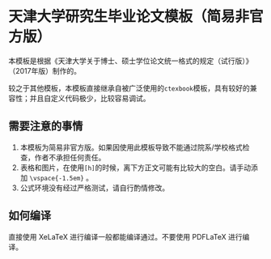 # 天津大学研究生毕业论文模板（简易非官方版）

本模板是根据《天津大学关于博士、硕士学位论文统一格式的规定（试行版）》（2017年版）制作的。

较之于其他模板，本模板直接继承自被广泛使用的`ctexbook`模板，具有较好的兼容性；并且自定义代码极少，比较容易调试。

## 需要注意的事情

1. 本模板为简易非官方版。如果因使用此模板导致不能通过院系/学校格式检查，作者不承担任何责任。
2. 表格和图片，在使用`[h]`的时候，离下方正文可能有比较大的空白。请手动添加 `\vspace{-1.5em}` 。
3. 公式环境没有经过严格测试，请自行酌情修改。

## 如何编译

直接使用 XeLaTeX 进行编译一般都能编译通过。不要使用 PDFLaTeX 进行编译。
